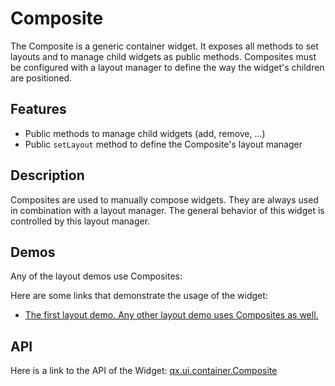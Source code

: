 Composite
=========

The Composite is a generic container widget. It exposes all methods to set layouts and to manage child widgets as public methods. Composites must be configured with a layout manager to define the way the widget's children are positioned.

Features
--------

-   Public methods to manage child widgets (add, remove, ...)
-   Public `setLayout` method to define the Composite's layout manager

Description
-----------

Composites are used to manually compose widgets. They are always used in combination with a layout manager. The general behavior of this widget is controlled by this layout manager.

Demos
-----

Any of the layout demos use Composites:

Here are some links that demonstrate the usage of the widget:

-   [The first layout demo. Any other layout demo uses Composites as well.](apps://demobrowser/#layout~Basic.html)

API
---

Here is a link to the API of the Widget:
[qx.ui.container.Composite](apps://apiviewer/index.html#qx.ui.container.Composite)

